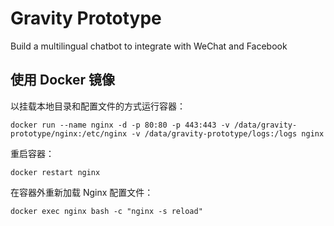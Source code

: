 # Gravity Prototype

Build a multilingual chatbot to integrate with WeChat and Facebook

## 使用 Docker 镜像

以挂载本地目录和配置文件的方式运行容器：

```
docker run --name nginx -d -p 80:80 -p 443:443 -v /data/gravity-prototype/nginx:/etc/nginx -v /data/gravity-prototype/logs:/logs nginx
```

重启容器：

```
docker restart nginx
```

在容器外重新加载 Nginx 配置文件：

```
docker exec nginx bash -c "nginx -s reload"
```

